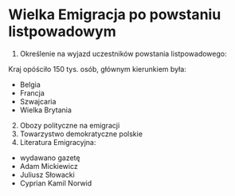 # Wielka Emigracja po powstaniu listpowadowym

1. Określenie na wyjazd uczestników powstania listpowadowego:

Kraj opóściło 150 tys. osób, głównym kierunkiem była:
- Belgia
- Francja
- Szwajcaria
- Wielka Brytania

2. Obozy polityczne na emigracji
3. Towarzystwo demokratyczne polskie
4. Literatura Emigracyjna:
- wydawano gazetę
- Adam Mickiewicz
- Juliusz Słowacki
- Cyprian Kamil Norwid
